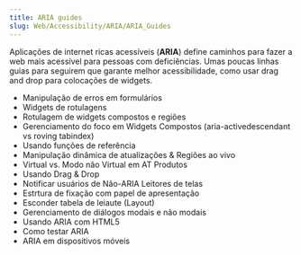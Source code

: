 ```yaml
---
title: ARIA guides
slug: Web/Accessibility/ARIA/ARIA_Guides
---
```

Aplicações de internet ricas acessíveis (**ARIA**) define caminhos para fazer a web mais acessível para pessoas com deficiências. Umas poucas linhas guias para seguirem que garante melhor acessibilidade, como usar drag and drop para colocações de widgets.

- Manipulação de erros em formulários
- Widgets de rotulagens
- Rotulagem de widgets compostos e regiões
- Gerenciamento do foco em Widgets Compostos (aria-activedescendant vs roving tabindex)
- Usando funções de referência
- Manipulação dinâmica de atualizações & Regiões ao vivo
- Virtual vs. Modo não Virtual em AT Produtos
- Usando Drag & Drop
- Notificar usuários de Não-ARIA Leitores de telas
- Estrtura de fixação com papel de apresentação
- Esconder tabela de leiaute (Layout)
- Gerenciamento de diálogos modais e não modais
- Usando ARIA com HTML5
- Como testar ARIA
- ARIA em dispositivos móveis
